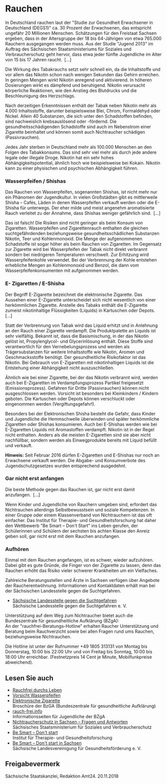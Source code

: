 # Rauchen

In Deutschland rauchen laut der "Studie zur Gesundheit Erwachsener in Deutschland (DEGS1)" ca. 30 Prozent der Erwachsenen, das entspricht ungefähr 20 Millionen Menschen. Schätzungen für den Freistaat Sachsen ergeben, dass in der Altersgruppe der 18 bis 64-Jährigen von etwa 765.000 Rauchern ausgegangen werden muss. Aus der Studie "Jugend 2013" im Auftrag des Sächsischen Staatsministeriums für Soziales und Verbraucherschutz geht hervor, dass etwa jeder fünfte Jugendliche im Alter von 15 bis 17 Jahren raucht. [...]

Die Wirkung des Tabakrauchs setzt sehr schnell ein, da die Inhaltstoffe und vor allem das Nikotin schon nach wenigen Sekunden das Gehirn erreichen. In geringen Mengen wirkt Nikotin anregend und aktivierend. In höheren Dosierungen wirkt es dämpfend und beruhigend. Nikotin verursacht körperliche Reaktionen, wie den Anstieg des Blutdrucks und die Beschleunigung des Herzschlags.

Nach derzeitigen Erkenntnissen enthält der Tabak neben Nikotin mehr als 4.000 Inhaltsstoffe, darunter beispielsweise Blei, Chrom, Formaldehyd oder Nickel. Allein 40 Substanzen, die sich unter den Schadstoffen befinden, sind nachweislich krebsauslösend oder -fördernd. Die gesundheitsschädigenden Schadstoffe sind auch im Nebenstrom einer Zigarette beinhaltet und können somit auch Nichtraucher schädigen (Passivrauchen).

Jedes Jahr sterben in Deutschland mehr als 100.000 Menschen an den Folgen des Tabakkonsums. Das sind sehr viel mehr als durch jede andere legale oder illegale Droge. Nikotin hat ein sehr hohes Abhängigkeitspotential, ähnlich hoch wie beispielsweise bei Kokain. Nikotin kann zu einer physischen und psychischen Abhängigkeit führen.

### Wasserpfeifen / Shishas

Das Rauchen von Wasserpfeifen, sogenannten Shishas, ist nicht mehr nur ein Phänomen der Jugendkultur. In vielen Großstädten gibt es mittlerweile Shisha – Cafés, Läden in denen Wasserpfeifen verkauft werden oder die E-Shisha für unterwegs. Der eher milde und meist angenehm aromatisierte Rauch verleitet zu der Annahme, dass Shishas weniger gefährlich sind. [...]

Das ist falsch! Die Risiken sind nicht geringer als beim Konsum von Zigaretten. Wasserpfeifen und Zigarettenrauch enthalten die gleichen suchtgefährdenden beziehungsweise gesundheitsschädlichen Substanzen Nikotin, Teer und Kohlenmonoxid. Die Menge der aufgenommenen Schadstoffe ist sogar höher als beim Rauchen von Zigaretten. Im Gegensatz zur Zigarette wird bei Wasserpfeifen der Tabak nicht direkt verbrannt sondern bei niedrigeren Temperaturen verschwelt. Zur Erhitzung wird Wasserpfeifenkohle verwendet. Bei der Verbrennung der Kohle entstehen erhebliche Mengen an Kohlenmonoxid und Benzol, die dann vom Wasserpfeifenkonsumenten mit aufgenommen werden.

### E- Zigaretten / E-Shisha

Der Begriff E-Zigarette bezeichnet die elektronische Zigarette. Das Aussehen einer E-Zigarette unterscheidet sich nicht wesentlich von einer herkömmlichen Zigarette. Anstelle des Tabaks enthält die E-Zigarette zumeist nikotinhaltige Flüssigkeiten (Liquids) in Kartuschen oder Depots. [...]

Statt der Verbrennung von Tabak wird das Liquid erhitzt und in Anlehnung an den Rauch einer Zigarette verdampft. Die Produktpalette an Liquids ist sehr vielfältig. Bekannt ist, dass die Basismischung, in der das Nikotin gelöst ist, Propylenglycol- und Glycerinlösung enthält. Diese Stoffe sind verantwortlich für den Vernebelungsprozess und werden als Trägersubstanzen für weitere Inhaltsstoffe wie Nikotin, Aromen und Geschmacksstoffe benötigt. Der gesundheitliche Risikofaktor ist das Nikotin. Bei Gebrauch von E-Zigaretten mit nikotinhaltigen Liquids ist die Entstehung einer Abhängigkeit nicht auszuschließen.

Ähnlich wie bei einer Zigarette, bei der das Nikotin verbrannt wird, werden auch bei E-Zigaretten im Verdampfungsprozess Partikel freigesetzt (Emissionsprozess). Gefahren für Dritte (Passivrauchen) können nicht ausgeschlossen werden. Vorsicht ist besonders bei Kleinkindern / Kindern geboten. Die Kartuschen oder Depots können verschluckt oder eingenommen werden (Vergiftungsgefahr!).

Besonders bei der Elektronischen Shisha besteht die Gefahr, dass Kinder und Jugendliche die Hemmschwelle überwinden und später herkömmliche Zigaretten oder Shishas konsumieren. Auch bei E-Shishas werden wie bei E-Zigaretten Liquids mit Aromastoffen verdampft. Nikotin ist in der Regel nicht enthalten. Anders als die meisten E-Zigaretten sind sie aber nicht nachfüllbar, sondern werden als Einwegprodukte bereits mit Liquid befüllt und verkauft.

**Hinweis:** Seit Februar 2016 dürfen E-Zigaretten und E-Shishas nur noch an Erwachsene verkauft werden. Die Abgabe- und Konsumverbote des Jugendschutzgesetzes wurden entsprechend ausgedehnt.

### Gar nicht erst anfangen

Die beste Methode gegen das Rauchen ist, gar nicht erst damit anzufangen. [...]

Wenn Kinder und Jugendliche von Rauchern umgeben sind, erfordert das Nichtrauchen allerdings Selbstbewusstsein und soziale Kompetenzen. In einer Gruppe oder einem Klassenverband von Nichtrauchern ist das oft einfacher. Das Institut für Therapie- und Gesundheitsforschung hat daher den Wettbewerb "Be Smart – Don't Start" ins Leben gerufen, der Schülerinnen und Schülern der sechsten bis achten Klasse den Anreiz geben soll, gar nicht erst mit dem Rauchen anzufangen.

### Aufhören

Einmal mit dem Rauchen angefangen, ist es schwer, wieder aufzuhören. Dabei gibt es gute Gründe, die Finger von der Zigarette zu lassen, denn das Rauchen erhöht das Risiko vieler schwerer Krankheiten um ein Vielfaches.

Zahlreiche Beratungsstellen und Ärzte in Sachsen verfügen über Angebote der Raucherentwöhnung. Informationen und Kontaktdaten erhält man bei der Sächsischen Landesstelle gegen die Suchtgefahren.

* [Sächsische Landesstelle gegen die Suchtgefahren](http://www.slsev.de/ "Website der Sächsische Landesstelle gegen die Suchtgefahren e. V.")  
  Sächsische Landesstelle gegen die Suchtgefahren e. V.

Unterstützung auf dem Weg zum Nichtraucher bietet auch die Bundeszentrale für gesundheitliche Aufklärung (BZgA):  
 An der "rauchfrei-Beratungs-Hotline" erhalten Raucher Unterstützung und Beratung beim Rauchverzicht sowie bei allen Fragen rund ums Rauchen, beziehungsweise Nichtrauchen.

Die Hotline ist unter der Rufnummer +49 1805 313131 von Montag bis Donnerstag, 10:00 bis 22:00 Uhr und von Freitag bis Sonntag, 10:00 bis 18:00 Uhr erreichbar. (Festnetzpreis 14 Cent je Minute, Mobilfunkpreise abweichend).

## Lesen Sie auch

* [Rauchfrei durchs Leben](https://www.bzga.de/infomaterialien/foerderung-des-nichtrauchens/foerderung-des-nichtrauchens/rauchfrei-durchs-leben/ "Broschüre \"Rauchfrei durchs Leben\" (BzgA)")
* [Vorsicht Wasserpfeifen](http://www.bzga.de/infomaterialien/?sid=-1&idx=1471 "BZgA-Information: Vorsicht Wasserpfeifen")
* [Elektronische Zigarette](http://www.bzga.de/infomaterialien/?sid=-1&idx=2197 "Broschüre: \"Elektronische Zigarette\"")  
  Broschüre der BzGA (Bundeszentrale für gesundheitliche Aufklärung)
* [rauch-frei.info](http://www.rauch-frei.info/ "Informationsseiten für Jugendliche der Bundeszentrale für gesundheitliche Aufklärung (BZgA)")  
  Informationsseiten für Jugendliche der BZgA
* [Nichtraucherschutz in Sachsen – Fragen und Antworten](http://www.gesunde.sachsen.de/download/Download_Gesundheit/Saechs._Nichtraucherschutzgesetz_Fragen_und_Antworten.pdf "Sächsisches Staatsministerium für Soziales: Infoblatt \"Nichtraucherschutz in Sachsen - Fragen und Antworten\"")  
  Sächsisches Staatsministerium für Soziales und Verbraucherschutz
* [Be Smart – Don't start](https://www.besmart.info/be-smart/ "\"Be smart - don't start\" - Wettbewerb für rauchfreie Schulklassen")  
  Institut für Therapie- und Gesundheitsforschung
* [Be Smart – Don't start in Sachsen](http://www.besmart-sachsen.de/ "Wettbewerb Projekt \"Be Smart - Don't Start\" in Sachsen")  
  Sächsische Landesvereinigung für Gesundheitsförderung e. V.

## Freigabevermerk

Sächsische Staatskanzlei, Redaktion Amt24. 20.11.2018
